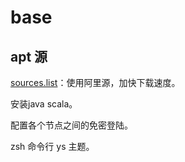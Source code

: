 # base

## apt 源

[sources.list](./sources.list)：使用阿里源，加快下载速度。

安装java scala。

配置各个节点之间的免密登陆。

zsh 命令行 ys 主题。
